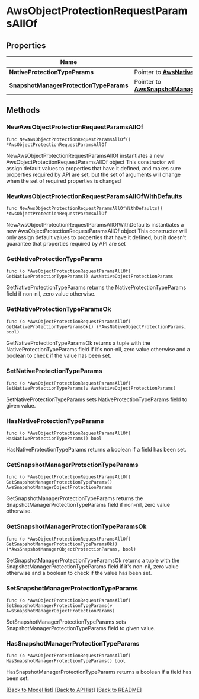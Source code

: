 # AwsObjectProtectionRequestParamsAllOf

## Properties

Name | Type | Description | Notes
------------ | ------------- | ------------- | -------------
**NativeProtectionTypeParams** | Pointer to [**AwsNativeObjectProtectionParams**](AwsNativeObjectProtectionParams.md) |  | [optional] 
**SnapshotManagerProtectionTypeParams** | Pointer to [**AwsSnapshotManagerObjectProtectionParams**](AwsSnapshotManagerObjectProtectionParams.md) |  | [optional] 

## Methods

### NewAwsObjectProtectionRequestParamsAllOf

`func NewAwsObjectProtectionRequestParamsAllOf() *AwsObjectProtectionRequestParamsAllOf`

NewAwsObjectProtectionRequestParamsAllOf instantiates a new AwsObjectProtectionRequestParamsAllOf object
This constructor will assign default values to properties that have it defined,
and makes sure properties required by API are set, but the set of arguments
will change when the set of required properties is changed

### NewAwsObjectProtectionRequestParamsAllOfWithDefaults

`func NewAwsObjectProtectionRequestParamsAllOfWithDefaults() *AwsObjectProtectionRequestParamsAllOf`

NewAwsObjectProtectionRequestParamsAllOfWithDefaults instantiates a new AwsObjectProtectionRequestParamsAllOf object
This constructor will only assign default values to properties that have it defined,
but it doesn't guarantee that properties required by API are set

### GetNativeProtectionTypeParams

`func (o *AwsObjectProtectionRequestParamsAllOf) GetNativeProtectionTypeParams() AwsNativeObjectProtectionParams`

GetNativeProtectionTypeParams returns the NativeProtectionTypeParams field if non-nil, zero value otherwise.

### GetNativeProtectionTypeParamsOk

`func (o *AwsObjectProtectionRequestParamsAllOf) GetNativeProtectionTypeParamsOk() (*AwsNativeObjectProtectionParams, bool)`

GetNativeProtectionTypeParamsOk returns a tuple with the NativeProtectionTypeParams field if it's non-nil, zero value otherwise
and a boolean to check if the value has been set.

### SetNativeProtectionTypeParams

`func (o *AwsObjectProtectionRequestParamsAllOf) SetNativeProtectionTypeParams(v AwsNativeObjectProtectionParams)`

SetNativeProtectionTypeParams sets NativeProtectionTypeParams field to given value.

### HasNativeProtectionTypeParams

`func (o *AwsObjectProtectionRequestParamsAllOf) HasNativeProtectionTypeParams() bool`

HasNativeProtectionTypeParams returns a boolean if a field has been set.

### GetSnapshotManagerProtectionTypeParams

`func (o *AwsObjectProtectionRequestParamsAllOf) GetSnapshotManagerProtectionTypeParams() AwsSnapshotManagerObjectProtectionParams`

GetSnapshotManagerProtectionTypeParams returns the SnapshotManagerProtectionTypeParams field if non-nil, zero value otherwise.

### GetSnapshotManagerProtectionTypeParamsOk

`func (o *AwsObjectProtectionRequestParamsAllOf) GetSnapshotManagerProtectionTypeParamsOk() (*AwsSnapshotManagerObjectProtectionParams, bool)`

GetSnapshotManagerProtectionTypeParamsOk returns a tuple with the SnapshotManagerProtectionTypeParams field if it's non-nil, zero value otherwise
and a boolean to check if the value has been set.

### SetSnapshotManagerProtectionTypeParams

`func (o *AwsObjectProtectionRequestParamsAllOf) SetSnapshotManagerProtectionTypeParams(v AwsSnapshotManagerObjectProtectionParams)`

SetSnapshotManagerProtectionTypeParams sets SnapshotManagerProtectionTypeParams field to given value.

### HasSnapshotManagerProtectionTypeParams

`func (o *AwsObjectProtectionRequestParamsAllOf) HasSnapshotManagerProtectionTypeParams() bool`

HasSnapshotManagerProtectionTypeParams returns a boolean if a field has been set.


[[Back to Model list]](../README.md#documentation-for-models) [[Back to API list]](../README.md#documentation-for-api-endpoints) [[Back to README]](../README.md)


